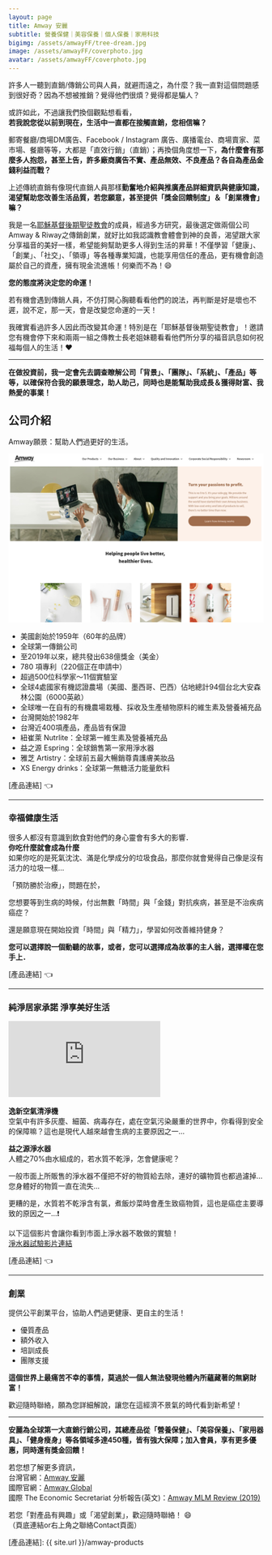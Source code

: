 ```yaml
---
layout: page
title: Amway 安麗
subtitle: 營養保健｜美容保養｜個人保養｜家用科技
bigimg: /assets/amwayFF/tree-dream.jpg
image: /assets/amwayFF/coverphoto.jpg
avatar: /assets/amwayFF/coverphoto.jpg
---
```


許多人一聽到直銷/傳銷公司與人員，就避而遠之，為什麼？我一直對這個問題感到很好奇？因為不想被推銷？覺得他們很煩？覺得都是騙人？  

或許如此，不過讓我們換個觀點想看看，  
<b>若我說您從以前到現在，生活中一直都在接觸直銷，您相信嘛？</b>

郵寄餐廳/商場DM廣告、Facebook / Instagram 廣告、廣播電台、商場賣家、菜市場、餐廳等等，大都是「直效行銷」（直銷）；再換個角度想一下，<b>為什麼會有那麼多人抱怨，甚至上告，許多廠商廣告不實、產品無效、不良產品？各自為產品金錢利益而戰？</b>  

上述傳統直銷有像現代直銷人員那樣<b>勤奮地介紹與推廣產品詳細資訊與健康知識，渴望幫助您改善生活品質，若您願意，甚至提供「獎金回饋制度」＆「創業機會」嘛？</b>  


我是一名[耶穌基督後期聖徒教會]的成員，經過多方研究，最後選定做兩個公司Amway & Riway之傳銷創業，就好比如我認識教會體會到神的良善，渴望跟大家分享福音的美好一樣，希望能夠幫助更多人得到生活的昇華！不僅學習「健康」、「創業」、「社交」、「領導」等各種專業知識，也能享用信任的產品，更有機會創造屬於自己的資產，擁有現金流進帳！何樂而不為！:smile:

<b>您的態度將決定您的命運！</b>

若有機會遇到傳銷人員，不仿打開心胸聽看看他們的說法，再判斷是好是壞也不遲，說不定，那一天，會是改變您命運的一天！

我確實看過許多人因此而改變其命運！特別是在「耶穌基督後期聖徒教會」！邀請您有機會停下來和兩兩一組之傳教士長老姐妹聽看看他們所分享的福音訊息如何祝福每個人的生活！:heart:

---

<b>在做投資前，我一定會先去調查瞭解公司「背景」、「團隊」、「系統」、「產品」等等，以確保符合我的願景理念，助人助己，同時也是能幫助我成長＆獲得財富、我熱愛的事業！</b>

## 公司介紹

Amway願景：幫助人們過更好的生活。

![Amway web](/assets/amwayFF/amway.png)

- 美國創始於1959年（60年的品牌）
- 全球第一傳銷公司
- 至2019年以來，總共發出638億獎金（美金）
- 780 項專利（220個正在申請中）
- 超過500位科學家～11個實驗室
- 全球4處國家有機認證農場（美國、墨西哥、巴西）佔地總計94個台北大安森林公園（6000英畝）
- 全球唯一在自有的有機農場栽種、採收及生產植物原料的維生素及營養補充品
- 台灣開始於1982年
- 台灣近400項產品，產品皆有保證
- 紐崔萊 Nutrlite：全球第一維生素及營養補充品
- 益之源 Espring：全球銷售第一家用淨水器
- 雅芝 Artistry：全球前五最大暢銷尊貴護膚美妝品
- XS Energy drinks：全球第一無糖活力能量飲料

[產品連結] :point_left:

---

### 幸福健康生活

很多人都沒有意識到飲食對他們的身心靈會有多大的影響．  
<b>你吃什麼就會成為什麼</b>  
如果你吃的是死氣沈沈、滿是化學成分的垃圾食品，那麼你就會覺得自己像是沒有活力的垃圾一樣...

「預防勝於治療」，問題在於，  

您想要等到生病的時候，付出無數「時間」與「金錢」對抗疾病，甚至是不治疾病癌症？  

還是願意現在開始投資「時間」與「精力」，學習如何改善維持健身？  

<b>您可以選擇說一個動聽的故事，或者，您可以選擇成為故事的主人翁，選擇權在您手上．</b>

[產品連結] :point_left:

---

### 純淨居家承諾 淨享美好生活

<div class="embed-video">
<iframe src="https://www.youtube.com/embed/uytoRK2Yj_k" frameborder="0" allow="accelerometer; autoplay; encrypted-media; gyroscope; picture-in-picture" allowfullscreen></iframe>
</div>

<b>逸新空氣清淨機</b>  
空氣中有許多灰塵、細菌、病毒存在，處在空氣污染嚴重的世界中，你看得到安全的保障嘛？這也是現代人越來越會生病的主要原因之一...

<b>益之源淨水器</b>  
人體之70%由水組成的，若水質不乾淨，怎會健康呢？  

一般市面上所販售的淨水器不僅把不好的物質給去除，連好的礦物質也都過濾掉...您身體好的物質一直在流失...  

更糟的是，水質若不乾淨含有氯，煮飯炒菜時會產生致癌物質，這也是癌症主要導致的原因之一...:exclamation:  

以下這個影片會讓你看到市面上淨水器不敢做的實驗！  
[淨水器試驗影片連結]

[產品連結] :point_left:

---

### 創業
提供公平創業平台，協助人們過更健康、更自主的生活！

* 優質產品
* 額外收入
* 培訓成長
* 團隊支援

<b>這個世界上最痛苦不幸的事情，莫過於一個人無法發現他體內所蘊藏著的無窮財富！</b>

歡迎隨時聯絡，願為您詳細解說，讓您在這經濟不景氣的時代看到新希望！

---

<b>安麗為全球第一大直銷行銷公司，其總產品從「營養保健」、「美容保養」、「家用器具」、「健身瘦身」等各領域多達450種，皆有強大保障；加入會員，享有更多優惠，同時還有獎金回饋！</b>

若您想了解更多資訊，  
台灣官網：[Amway 安麗]  
國際官網：[Amway Global]  
國際 The Economic Secretariat 分析報告(英文)：[Amway MLM Review (2019)]

若您「對產品有興趣」或「渴望創業」，歡迎隨時聯絡！ :smile:  
（頁底連結or右上角之聯絡Contact頁面）

[Amway 安麗]: https://www.amway.com.tw/weblight/about/amway_tw07.aspx
[淨水器試驗影片連結]: https://www.youtube.com/watch?v=em7ipQAFnUY
[Amway Global]: https://www.amwayglobal.com
[Amway MLM Review (2019)]: https://www.ecosecretariat.org/amway-mlm-review/ 
[耶穌基督後期聖徒教會]: https://www.churchofjesuschrist.org/?lang=zho
[產品連結]: {{ site.url }}/amway-products